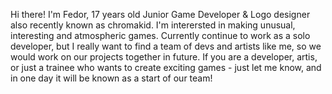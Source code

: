 Hi there! I'm Fedor, 17 years old Junior Game Developer & Logo designer also recently known as chromakid. I'm interersted in making unusual, interesting and atmospheric games. Currently continue to work as a solo developer, but I really want to find a team of devs and artists like me, so we would work on our projects together in future. If you are a developer, artis, or just a trainee who wants to create exciting games - just let me know, and in one day it will be known as a start of our team!
